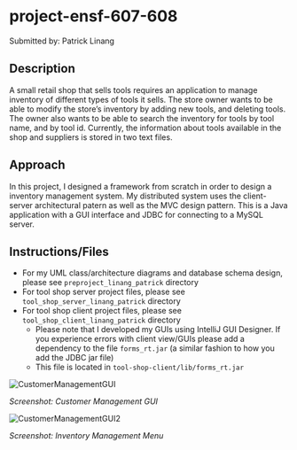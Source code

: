 # project-ensf-607-608
Submitted by: Patrick Linang

## Description
A small retail shop that sells tools requires an application to manage inventory of different types of tools it sells. The store owner wants to be able to modify the store’s inventory by adding new tools, and deleting tools. The owner also wants to be able to search the inventory for tools by tool name, and by tool id. Currently, the information about tools available in the shop and suppliers is stored in two text files.

## Approach
In this project, I designed a framework from scratch in order to design a inventory management system. My distributed system uses the client-server architectural patern as well as the MVC design pattern. This is a Java application with a GUI interface and JDBC for connecting to a MySQL server.

## Instructions/Files
- For my UML class/architecture diagrams and database schema design, please see `preproject_linang_patrick` directory
- For tool shop server project files, please see `tool_shop_server_linang_patrick` directory
- For tool shop client project files, please see `tool_shop_client_linang_patrick` directory
    - Please note that I developed my GUIs using IntelliJ GUI Designer. If
    you experience errors with client view/GUIs please add a dependency to the file `forms_rt.jar`
    (a similar fashion to how you add the JDBC jar file)
    - This file is located in `tool-shop-client/lib/forms_rt.jar`

![CustomerManagementGUI](https://user-images.githubusercontent.com/61221025/115328543-ff237680-a14d-11eb-8e0c-f8424153a678.png)

*Screenshot: Customer Management GUI*


![CustomerManagementGUI2](https://user-images.githubusercontent.com/61221025/115328811-76590a80-a14e-11eb-86ff-c0a71da95d16.png)

*Screenshot: Inventory Management Menu*
